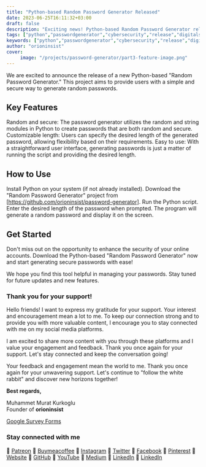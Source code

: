 ```yaml
---
title: "Python-based Random Password Generator Released"
date: 2023-06-25T16:11:32+03:00
draft: false
description: "Exciting news! Python-based Random Password Generator released. Enhance your security."
tags: ["python","passwordgenerator","cybersecurity","release","digitalsecurity"]
keywords: ["python","passwordgenerator","cybersecurity","release","digitalsecurity"]
author: "orioninsist"
cover:
     image: "/projects/password-generator/part3-feature-image.png"
---
```


We are excited to announce the release of a new Python-based "Random Password Generator." This project aims to provide users with a simple and secure way to generate random passwords.

## Key Features
Random and secure: The password generator utilizes the random and string modules in Python to create passwords that are both random and secure.
Customizable length: Users can specify the desired length of the generated password, allowing flexibility based on their requirements.
Easy to use: With a straightforward user interface, generating passwords is just a matter of running the script and providing the desired length.
## How to Use
Install Python on your system (if not already installed).
Download the "Random Password Generator" project from [https://github.com/orioninsist/password-generator].
Run the Python script.
Enter the desired length of the password when prompted.
The program will generate a random password and display it on the screen.
## Get Started
Don't miss out on the opportunity to enhance the security of your online accounts. Download the Python-based "Random Password Generator" now and start generating secure passwords with ease!

We hope you find this tool helpful in managing your passwords. Stay tuned for future updates and new features.

### Thank you for your support! 

Hello friends! I want to express my gratitude for your support. Your interest and encouragement mean a lot to me. To keep our connection strong and to provide you with more valuable content, I encourage you to stay connected with me on my social media platforms.

I am excited to share more content with you through these platforms and I value your engagement and feedback. Thank you once again for your support. Let's stay connected and keep the conversation going!

Your feedback and engagement mean the world to me. Thank you once again for your unwavering support.
Let's continue to "follow the white rabbit" and discover new horizons together!

**Best regards,**

Muhammet Murat Kurkoglu\
Founder of **orioninsist**

[Google Survey Forms](https://forms.gle/Q4o5PNejotsHTNq27)

### Stay connected with me

🔗 [Patreon](https://www.patreon.com/orioninsist)
🔗 [Buymeacoffee](https://www.buymeacoffee.com/orioninsist)
🔗 [Instagram](https://www.instagram.com/insistorion/)
🔗 [Twitter](https://twitter.com/InsistOrion/)
🔗 [Facebook](https://www.facebook.com/insistorion)
🔗 [Pinterest](https://www.pinterest.com/orioninsist/)
🔗 [Website](https://orioninsist.org/)
🔗 [GitHub](https://github.com/orioninsist)
🔗 [YouTube](https://www.youtube.com/@orioninsist-official/)
🔗 [Medium](https://orioninsist.dev/)
🔗 [LinkedIn](https://www.linkedin.com/in/muhammet-murat-kurkoglu/)
🔗 [LinkedIn](https://www.linkedin.com/company/orioninsist/)
